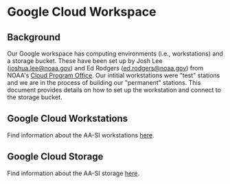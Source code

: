 # Google Cloud Workspace

## Background  
Our Google workspace has computing environments (i.e., workstations) and a storage bucket. These have been set up by Josh Lee (joshua.lee@noaa.gov) and Ed Rodgers (ed.rodgers@noaa.gov) from NOAA's [Cloud Program Office](https://www.noaa.gov/information-technology/noaa-cloud-program-office-ncpo). Our intitial workstations were "test" stations and we are in the process of building our "permanent" stations. This document provides details on how to set up the workstation and connect to the storage bucket.  

## Google Cloud Workstations
Find information about the AA-SI workstations [here](https://github.com/nmfs-ost/AA-SI_onboarding/tree/main/GoogleCloudWorkspace/GoogleCloudWorkstations).

## Google Cloud Storage
Find information about the AA-SI storage [here](https://github.com/nmfs-ost/AA-SI_onboarding/tree/main/GoogleCloudWorkspace/GoogleCloudStorage).

